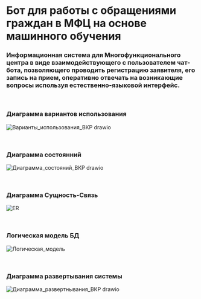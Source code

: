 # Бот для работы с обращениями граждан в МФЦ на основе машинного обучения


### Информационная система для Многофункционального центра в виде взаимодействующего с пользователем чат-бота, позволяющего проводить регистрацию заявителя, его запись на прием, оперативно отвечать на возникающие вопросы используя естественно-языковой интерфейс. 



<br/>

### Диаграмма вариантов использования
![Варианты_использования_ВКР drawio](https://user-images.githubusercontent.com/55694272/217096161-1271a6d5-7fea-45a8-9c69-713dc96fc54e.png)

<br/>

### Диаграмма состоянний
![Диаграмма_состояний_ВКР drawio](https://user-images.githubusercontent.com/55694272/217096183-d76ce096-78bf-420b-b19a-af16340866be.png)

<br/>

### Диаграмма Сущность-Связь
![ER](https://user-images.githubusercontent.com/55694272/217096213-da8297c9-439b-4df0-a97b-0d0c03e8fb70.png)

<br/>

### Логическая модель БД
![Логическая_модель](https://user-images.githubusercontent.com/55694272/217096225-2c577d97-50e6-4750-8b0b-b5b9bec4e30b.png)

<br/>

### Диаграмма развертывания системы
![Диаграмма_развертнывания_ВКР drawio](https://user-images.githubusercontent.com/55694272/217096262-5478ea13-f670-4db2-9b8d-90356a8d119c.png)
